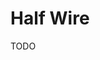 # Half Wire

TODO

<!--
1 cimento
2 areia grossa
2,5 brita nº 1

https://youtube.com/watch?v=YLBQ2XPiADk

Óleo Diesel

Padrão DNIT 100x30x15x12 BS 001

80x30x10

5cm abaixo do nível do solo
-->
